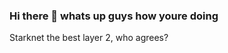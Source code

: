 ### Hi there 👋 whats up guys how youre doing
Starknet the best layer 2, who agrees?
<!--asdasd
**Patryk825/Patryk825** is a ✨ _special_ ✨ repository because its `README.md` (this file) appears on your GitHub profile.

Here are some ideas to get you started:

- 🔭 I’m currently working on ...
- 🌱 I’m currently learning ...
- 👯 I’m looking to collaborate on ...
- 🤔 I’m looking for help with ...
-->
